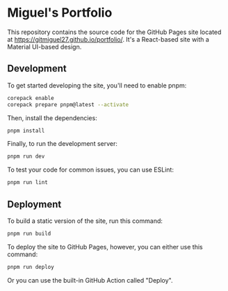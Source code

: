 # Miguel's Portfolio

This repository contains the source code for the GitHub Pages site located at
https://gitmiguel27.github.io/portfolio/. It's a React-based site with a
Material UI-based design.

## Development

To get started developing the site, you'll need to enable pnpm:

```bash
corepack enable
corepack prepare pnpm@latest --activate
```

Then, install the dependencies:

```bash
pnpm install
```

Finally, to run the development server:

```bash
pnpm run dev
```

To test your code for common issues, you can use ESLint:

```bash
pnpm run lint
```

## Deployment

To build a static version of the site, run this command:

```bash
pnpm run build
```

To deploy the site to GitHub Pages, however, you can either use this command:

```bash
pnpm run deploy
```

Or you can use the built-in GitHub Action called "Deploy".
